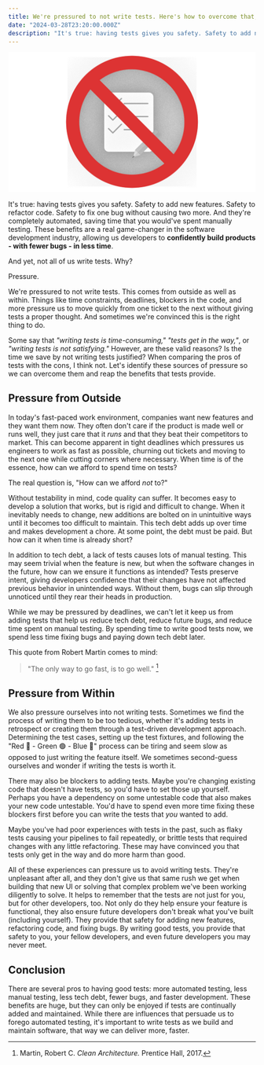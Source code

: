 ```yaml
---
title: We're pressured to not write tests. Here's how to overcome that, and why you should.
date: "2024-03-28T23:20:00.000Z"
description: "It's true: having tests gives you safety. Safety to add new features. Safety to refactor code. Safety to fix one bug without causing two more. And they're completely automated, saving time that you would've spent manually testing. These benefits are a real game-changer in the software development industry, allowing us developers to confidently build products - with fewer bugs - in less time. And yet, not all of us write tests. Why?"
---
```


![Header](header.jpg)

It's true: having tests gives you safety. Safety to add new features. Safety to refactor code. Safety to fix one bug without causing two more. And they're completely automated, saving time that you would've spent manually testing. These benefits are a real game-changer in the software development industry, allowing us developers to **confidently build products - with fewer bugs - in less time**.

And yet, not all of us write tests. Why?

Pressure.

We're pressured to not write tests. This comes from outside as well as within. Things like time constraints, deadlines, blockers in the code, and more pressure us to move quickly from one ticket to the next without giving tests a proper thought. And sometimes we're convinced this is the right thing to do.

Some say that *"writing tests is time-consuming,"* *"tests get in the way,"*, or *"writing tests is not satisfying."* However, are these valid reasons? Is the time we save by not writing tests justified? When comparing the pros of tests with the cons, I think not. Let's identify these sources of pressure so we can overcome them and reap the benefits that tests provide.

## Pressure from Outside

In today's fast-paced work environment, companies want new features and they want them now. They often don't care if the product is made well or runs well, they just care that it *runs* and that they beat their competitors to market. This can become apparent in tight deadlines which pressures us engineers to work as fast as possible, churning out tickets and moving to the next one while cutting corners where necessary. When time is of the essence, how can we afford to spend time on tests?

The real question is, "How can we afford *not* to?"

Without testability in mind, code quality can suffer. It becomes easy to develop a solution that works, but is rigid and difficult to change. When it inevitably needs to change, new additions are bolted on in unintuitive ways until it becomes too difficult to maintain. This tech debt adds up over time and makes development a chore. At some point, the debt must be paid. But how can it when time is already short?

In addition to tech debt, a lack of tests causes lots of manual testing. This may seem trivial when the feature is new, but when the software changes in the future, how can we ensure it functions as intended? Tests preserve intent, giving developers confidence that their changes have not affected previous behavior in unintended ways. Without them, bugs can slip through unnoticed until they rear their heads in production.

While we may be pressured by deadlines, we can't let it keep us from adding tests that help us reduce tech debt, reduce future bugs, and reduce time spent on manual testing. By spending time to write good tests now, we spend less time fixing bugs and paying down tech debt later.

This quote from Robert Martin comes to mind:

> "The only way to go fast, is to go well." [^1]

[^1]: Martin, Robert C. *Clean Architecture.* Prentice Hall, 2017.

## Pressure from Within

We also pressure ourselves into not writing tests. Sometimes we find the process of writing them to be too tedious, whether it's adding tests in retrospect or creating them through a test-driven development approach. Determining the test cases, setting up the test fixtures, and following the "Red 🔴 - Green 🟢 - Blue 🔵" process can be tiring and seem slow as opposed to just writing the feature itself. We sometimes second-guess ourselves and wonder if writing the tests is worth it.

There may also be blockers to adding tests. Maybe you're changing existing code that doesn't have tests, so you'd have to set those up yourself. Perhaps you have a dependency on some untestable code that also makes your new code untestable. You'd have to spend even more time fixing these blockers first before you can write the tests that *you* wanted to add.

Maybe you've had poor experiences with tests in the past, such as flaky tests causing your pipelines to fail repeatedly, or brittle tests that required changes with any little refactoring. These may have convinced you that tests only get in the way and do more harm than good.

All of these experiences can pressure us to avoid writing tests. They're unpleasant after all, and they don't give us that same rush we get when building that new UI or solving that complex problem we've been working diligently to solve. It helps to remember that the tests are not just for you, but for other developers, too. Not only do they help ensure your feature is functional, they also ensure future developers don't break what you've built (including yourself). They provide that safety for adding new features, refactoring code, and fixing bugs. By writing good tests, you provide that safety to you, your fellow developers, and even future developers you may never meet.

## Conclusion

There are several pros to having good tests: more automated testing, less manual testing, less tech debt, fewer bugs, and faster development. These benefits are huge, but they can only be enjoyed if tests are continually added and maintained. While there are influences that persuade us to forego automated testing, it's important to write tests as we build and maintain software, that way we can deliver more, faster.
